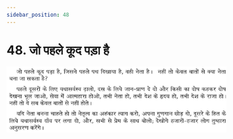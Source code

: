 ```yaml
---
sidebar_position: 48
---
```



# 48.   जो पहले कूद पड़ा है

![जो पहले कूद पड़ा है](../../../static/img/hindi/verse48.png)
